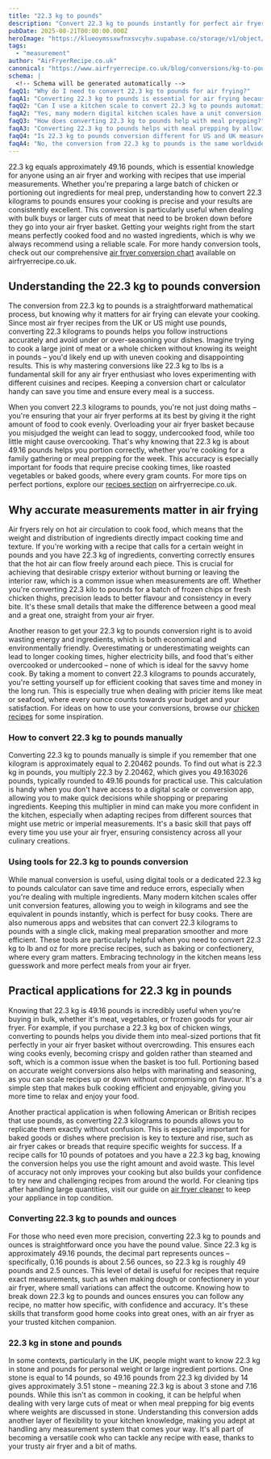 ```yaml
---
title: "22.3 kg to pounds"
description: "Convert 22.3 kg to pounds instantly for perfect air fryer portions. Get precise measurements for cooking success every time."
pubDate: 2025-08-21T00:00:00.000Z
heroImage: "https://klueoymssxwfnxsvcyhv.supabase.co/storage/v1/object/public/Shmucket/22-3-kg-to-pounds.webp"
tags:
  - "measurement"
author: "AirFryerRecipe.co.uk"
canonical: "https://www.airfryerrecipe.co.uk/blog/conversions/kg-to-pounds/22-3-kg-to-pounds"
schema: |
  <!-- Schema will be generated automatically -->
faqQ1: "Why do I need to convert 22.3 kg to pounds for air frying?"
faqA1: "Converting 22.3 kg to pounds is essential for air frying because most recipes use imperial measurements, and accurate weights ensure even cooking and perfect results. Overloading or underloading your air fryer basket due to incorrect conversions can lead to unevenly cooked food, so knowing that 22.3 kg is approximately 49.16 pounds helps you portion ingredients correctly."
faqQ2: "Can I use a kitchen scale to convert 22.3 kg to pounds automatically?"
faqA2: "Yes, many modern digital kitchen scales have a unit conversion feature that allows you to weigh in kilograms and see the equivalent in pounds instantly. This is a hassle-free way to convert 22.3 kilograms to pounds without manual calculations, making meal prep quicker and more accurate for your air fryer recipes."
faqQ3: "How does converting 22.3 kg to pounds help with meal prepping?"
faqA3: "Converting 22.3 kg to pounds helps with meal prepping by allowing you to divide bulk ingredients into portion-sized amounts that fit your air fryer basket. This ensures each portion cooks evenly and saves time during the week, as you can prepare and freeze meals based on precise weights for consistent results every time."
faqQ4: "Is 22.3 kg to pounds conversion different for US and UK measurements?"
faqA4: "No, the conversion from 22.3 kg to pounds is the same worldwide, as both US and UK use the avoirdupois pound, which is approximately 0.4536 kilograms. So, 22.3 kg always converts to about 49.16 pounds, regardless of where you are, making it easy to follow international recipes for your air fryer."
---
```

<p>22.3 kg equals approximately 49.16 pounds, which is essential knowledge for anyone using an air fryer and working with recipes that use imperial measurements. Whether you're preparing a large batch of chicken or portioning out ingredients for meal prep, understanding how to convert 22.3 kilograms to pounds ensures your cooking is precise and your results are consistently excellent. This conversion is particularly useful when dealing with bulk buys or larger cuts of meat that need to be broken down before they go into your air fryer basket. Getting your weights right from the start means perfectly cooked food and no wasted ingredients, which is why we always recommend using a reliable scale. For more handy conversion tools, check out our comprehensive <a href="https://www.airfryerrecipe.co.uk/air-fryer-conversion-chart">air fryer conversion chart</a> available on airfryerrecipe.co.uk.</p>

<h2>Understanding the 22.3 kg to pounds conversion</h2>
<p>The conversion from 22.3 kg to pounds is a straightforward mathematical process, but knowing why it matters for air frying can elevate your cooking. Since most air fryer recipes from the UK or US might use pounds, converting 22.3 kilograms to pounds helps you follow instructions accurately and avoid under or over-seasoning your dishes. Imagine trying to cook a large joint of meat or a whole chicken without knowing its weight in pounds – you'd likely end up with uneven cooking and disappointing results. This is why mastering conversions like 22.3 kg to lbs is a fundamental skill for any air fryer enthusiast who loves experimenting with different cuisines and recipes. Keeping a conversion chart or calculator handy can save you time and ensure every meal is a success.</p>
<p>When you convert 22.3 kilograms to pounds, you're not just doing maths – you're ensuring that your air fryer performs at its best by giving it the right amount of food to cook evenly. Overloading your air fryer basket because you misjudged the weight can lead to soggy, undercooked food, while too little might cause overcooking. That's why knowing that 22.3 kg is about 49.16 pounds helps you portion correctly, whether you're cooking for a family gathering or meal prepping for the week. This accuracy is especially important for foods that require precise cooking times, like roasted vegetables or baked goods, where every gram counts. For more tips on perfect portions, explore our <a href="https://www.airfryerrecipe.co.uk/recipes">recipes section</a> on airfryerrecipe.co.uk.</p>

<h2>Why accurate measurements matter in air frying</h2>
<p>Air fryers rely on hot air circulation to cook food, which means that the weight and distribution of ingredients directly impact cooking time and texture. If you're working with a recipe that calls for a certain weight in pounds and you have 22.3 kg of ingredients, converting correctly ensures that the hot air can flow freely around each piece. This is crucial for achieving that desirable crispy exterior without burning or leaving the interior raw, which is a common issue when measurements are off. Whether you're converting 22.3 kilo to pounds for a batch of frozen chips or fresh chicken thighs, precision leads to better flavour and consistency in every bite. It's these small details that make the difference between a good meal and a great one, straight from your air fryer.</p>
<p>Another reason to get your 22.3 kg to pounds conversion right is to avoid wasting energy and ingredients, which is both economical and environmentally friendly. Overestimating or underestimating weights can lead to longer cooking times, higher electricity bills, and food that's either overcooked or undercooked – none of which is ideal for the savvy home cook. By taking a moment to convert 22.3 kilograms to pounds accurately, you're setting yourself up for efficient cooking that saves time and money in the long run. This is especially true when dealing with pricier items like meat or seafood, where every ounce counts towards your budget and your satisfaction. For ideas on how to use your conversions, browse our <a href="https://www.airfryerrecipe.co.uk/recipe-category/chicken">chicken recipes</a> for some inspiration.</p>

<h3>How to convert 22.3 kg to pounds manually</h3>
<p>Converting 22.3 kg to pounds manually is simple if you remember that one kilogram is approximately equal to 2.20462 pounds. To find out what is 22.3 kg in pounds, you multiply 22.3 by 2.20462, which gives you 49.163026 pounds, typically rounded to 49.16 pounds for practical use. This calculation is handy when you don't have access to a digital scale or conversion app, allowing you to make quick decisions while shopping or preparing ingredients. Keeping this multiplier in mind can make you more confident in the kitchen, especially when adapting recipes from different sources that might use metric or imperial measurements. It's a basic skill that pays off every time you use your air fryer, ensuring consistency across all your culinary creations.</p>

<h3>Using tools for 22.3 kg to pounds conversion</h3>
<p>While manual conversion is useful, using digital tools or a dedicated 22.3 kg to pounds calculator can save time and reduce errors, especially when you're dealing with multiple ingredients. Many modern kitchen scales offer unit conversion features, allowing you to weigh in kilograms and see the equivalent in pounds instantly, which is perfect for busy cooks. There are also numerous apps and websites that can convert 22.3 kilograms to pounds with a single click, making meal preparation smoother and more efficient. These tools are particularly helpful when you need to convert 22.3 kg to lb and oz for more precise recipes, such as baking or confectionery, where every gram matters. Embracing technology in the kitchen means less guesswork and more perfect meals from your air fryer.</p>

<h2>Practical applications for 22.3 kg in pounds</h2>
<p>Knowing that 22.3 kg is 49.16 pounds is incredibly useful when you're buying in bulk, whether it's meat, vegetables, or frozen goods for your air fryer. For example, if you purchase a 22.3 kg box of chicken wings, converting to pounds helps you divide them into meal-sized portions that fit perfectly in your air fryer basket without overcrowding. This ensures each wing cooks evenly, becoming crispy and golden rather than steamed and soft, which is a common issue when the basket is too full. Portioning based on accurate weight conversions also helps with marinating and seasoning, as you can scale recipes up or down without compromising on flavour. It's a simple step that makes bulk cooking efficient and enjoyable, giving you more time to relax and enjoy your food.</p>
<p>Another practical application is when following American or British recipes that use pounds, as converting 22.3 kilograms to pounds allows you to replicate them exactly without confusion. This is especially important for baked goods or dishes where precision is key to texture and rise, such as air fryer cakes or breads that require specific weights for success. If a recipe calls for 10 pounds of potatoes and you have a 22.3 kg bag, knowing the conversion helps you use the right amount and avoid waste. This level of accuracy not only improves your cooking but also builds your confidence to try new and challenging recipes from around the world. For cleaning tips after handling large quantities, visit our guide on <a href="https://www.airfryerrecipe.co.uk/air-fryer-cleaner">air fryer cleaner</a> to keep your appliance in top condition.</p>

<h3>Converting 22.3 kg to pounds and ounces</h3>
<p>For those who need even more precision, converting 22.3 kg to pounds and ounces is straightforward once you have the pound value. Since 22.3 kg is approximately 49.16 pounds, the decimal part represents ounces – specifically, 0.16 pounds is about 2.56 ounces, so 22.3 kg is roughly 49 pounds and 2.5 ounces. This level of detail is useful for recipes that require exact measurements, such as when making dough or confectionery in your air fryer, where small variations can affect the outcome. Knowing how to break down 22.3 kg to pounds and ounces ensures you can follow any recipe, no matter how specific, with confidence and accuracy. It's these skills that transform good home cooks into great ones, with an air fryer as your trusted kitchen companion.</p>

<h3>22.3 kg in stone and pounds</h3>
<p>In some contexts, particularly in the UK, people might want to know 22.3 kg in stone and pounds for personal weight or large ingredient portions. One stone is equal to 14 pounds, so 49.16 pounds from 22.3 kg divided by 14 gives approximately 3.51 stone – meaning 22.3 kg is about 3 stone and 7.16 pounds. While this isn't as common in cooking, it can be helpful when dealing with very large cuts of meat or when meal prepping for big events where weights are discussed in stone. Understanding this conversion adds another layer of flexibility to your kitchen knowledge, making you adept at handling any measurement system that comes your way. It's all part of becoming a versatile cook who can tackle any recipe with ease, thanks to your trusty air fryer and a bit of maths.</p>
